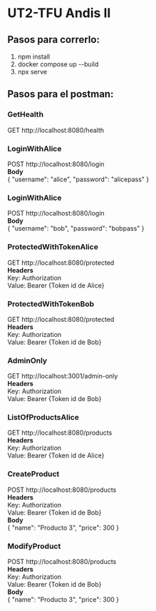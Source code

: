 # UT2-TFU Andis II

## Pasos para correrlo:
1. npm install
2. docker compose up --build
3. npx serve

## Pasos para el postman:

### GetHealth
GET http://localhost:8080/health

### LoginWithAlice
POST http://localhost:8080/login <br />
**Body** <br />
{
  "username": "alice",
  "password": "alicepass"
}

### LoginWithAlice
POST http://localhost:8080/login <br />
**Body** <br />
{
  "username": "bob",
  "password": "bobpass"
}

### ProtectedWithTokenAlice
GET http://localhost:8080/protected <br />
**Headers** <br /> 
Key: Authorization <br />
Value: Bearer {Token id de Alice}

### ProtectedWithTokenBob
GET http://localhost:8080/protected <br />
**Headers** <br />
Key: Authorization <br />
Value: Bearer {Token id de Bob}

### AdminOnly
GET http://localhost:3001/admin-only <br />
**Headers** <br />
Key: Authorization <br />
Value: Bearer {Token id de Bob}

### ListOfProductsAlice
GET http://localhost:8080/products <br />
**Headers** <br />
Key: Authorization <br />
Value: Bearer {Token id de Alice} <br />

### CreateProduct
POST http://localhost:8080/products <br />
**Headers** <br />
Key: Authorization <br />
Value: Bearer {Token id de Bob} <br />
**Body** <br />
{
  "name": "Producto 3",
  "price": 300
}

### ModifyProduct
POST http://localhost:8080/products <br />
**Headers** <br />
Key: Authorization <br />
Value: Bearer {Token id de Bob} <br />
**Body** <br />
{
  "name": "Producto 3",
  "price": 300
}